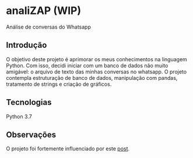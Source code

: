 # analiZAP (WIP)
Análise de conversas do Whatsapp

## Introdução
O objetivo deste projeto é aprimorar os meus conhecimentos na linguagem Python. Com isso, decidi iniciar com um banco de dados não muito amigável: o arquivo de texto das minhas conversas no whatsapp. 
O projeto contempla estruturação de banco de dados, manipulação com pandas, tratamento de strings e criação de gráficos.

## Tecnologias
Python 3.7

## Observações
O projeto foi fortemente influenciado por este [post](https://towardsdatascience.com/build-your-own-whatsapp-chat-analyzer-9590acca9014).

